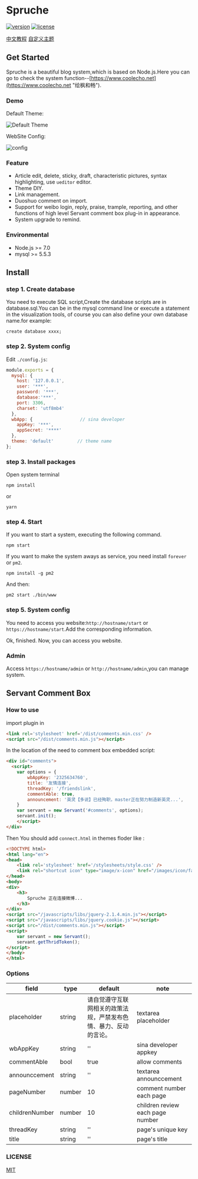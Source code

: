 # Spruche

[![version](https://img.shields.io/badge/version-0.1.0-brightgreen.svg)](https://github.com/IceEnd/Spruche)
[![license](https://img.shields.io/github/license/mashape/apistatus.svg)](https://github.com/IceEnd/Spruche/blob/master/LICENSE)

[中文教程](https://www.coolecho.net/article/av37)
[自定义主题](https://github.com/IceEnd/Spruche/wiki/%E8%87%AA%E5%AE%9A%E4%B9%89%E4%B8%BB%E9%A2%98)

## Get Started
Spruche is a beautiful blog system,which is based on Node.js.Here you can go to check the system function--[https://www.coolecho.net](https://www.coolecho.net "绘枫和畅").

### Demo

Default Theme:

![Default Theme](./screenshot2.png)

WebSite Config:

![config](./screenshot1.png)

### Feature
- Article edit, delete, sticky, draft, characteristic pictures, syntax highlighting, use `ueditor` editor.
- Theme DIY.
- Link management.
- Duoshuo comment on import.
- Support for weibo login, reply, praise, trample, reporting, and other functions of high level Servant comment box plug-in in appearance.
- System upgrade to remind.

### Environmental
- Node.js >= 7.0
- mysql >= 5.5.3

## Install
### step 1. Create database
You need to execute SQL script,Create the database scripts are in database.sql.You can be in the mysql command line or execute a statement in the visualization tools, of course you can also define your own database name.for example:<br>
```
create database xxxx;
```

### step 2. System config
Edit `./config.js`:

```js
module.exports = {
  mysql: {
    host: '127.0.0.1',
    user: '***',
    password: '***',
    database:'***',
    port: 3306,
    charset: 'utf8mb4'
  },
  wbApp: {                  // sina developer
    appKey: '***',
    appSecret: '****'
  },
  theme: 'default'         // theme name
};
```

### step 3. Install packages
Open system terminal
```
npm install
```
or
```
yarn
```

### step 4. Start

If you want to start a system, executing the following command.

```
npm start
```
If you want to make the system aways as service, you need install `forever` or `pm2`.
```
npm install -g pm2
```
And then:
```
pm2 start ./bin/www
```

### step 5. System config

You need to access you website:`http://hostname/start` or `https://hostname/start`.Add the corresponding information.

Ok, finished. Now, you can access you website.

### Admin

Access `https://hostname/admin` or `http://hostname/admin`,you can manage system.

## Servant Comment Box

### How to use

import plugin in <head>
```html
<link rel='stylesheet' href='/dist/comments.min.css' />
<script src="/dist/comments.min.js"></script>
```
In the location of the need to comment box embedded script:

```html
<div id="comments">
  <script>
    var options = {
        wbAppKey: '2325634760',
        title: '友情连接',
        threadKey: '/friendslink',
        commentAble: true,
        announcement: '英灵【多说】已经殉职，master正在努力制造新英灵...',
    }
    var servant = new Servant('#comments', options);
    servant.init();
    </script>
</div>
```

Then You should add ```connect.html``` in themes floder like :

```html
<!DOCTYPE html>
<html lang="en">
<head>
    <link rel='stylesheet' href='/stylesheets/style.css' />
    <link rel="shortcut icon" type="image/x-icon" href="/images/icon/favicon.ico" />
</head>
<body>
<div>
    <h3>
        Spruche 正在连接微博...
    </h3>
</div>
<script src="/javascripts/libs/jquery-2.1.4.min.js"></script>
<script src="/javascripts/libs/jquery.cookie.js"></script>
<script src="/dist/comments.min.js"></script>
<script>
    var servant = new Servant();
    servant.getThridToken();
</script>
</body>
</html>
```

### Options

|field|type|default|note|
|-----|-----|------|-----|
|placeholder|string|请自觉遵守互联网相关的政策法规，严禁发布色情、暴力、反动的言论。|textarea placeholder|
|wbAppKey|string|''|sina developer appkey|
|commentAble|bool|true|allow comments|
|announccement|string|''|textarea announccement|
|pageNumber|number|10|comment number each page|
|childrenNumber|number|10|children review each page number|
|threadKey|string|''|page's unique key|
|title|string|''|page's title|

### LICENSE

[MIT](https://github.com/pantsPoi/Spruche/blob/master/LICENSE)
